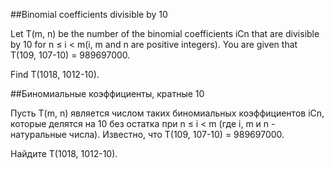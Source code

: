 ##Binomial coefficients divisible by 10


Let T(m, n) be the number of the binomial coefficients iCn that are divisible by 10 for n ≤ i < m(i, m and n are positive integers).
You are given that T(109, 107-10) = 989697000.


Find T(1018, 1012-10).

##Биномиальные коэффициенты, кратные 10

Пусть T(m, n) является числом таких биномиальных коэффициентов iCn, которые делятся на 10 без остатка при n ≤ i < m (где i, m и n - натуральные числа).
Известно, что T(109, 107-10) = 989697000.

Найдите T(1018, 1012-10).

